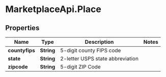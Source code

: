 # MarketplaceApi.Place

## Properties
Name | Type | Description | Notes
------------ | ------------- | ------------- | -------------
**countyfips** | **String** | 5-digit county FIPS code | 
**state** | **String** | 2-letter USPS state abbreviation | 
**zipcode** | **String** | 5-digit ZIP Code | 


